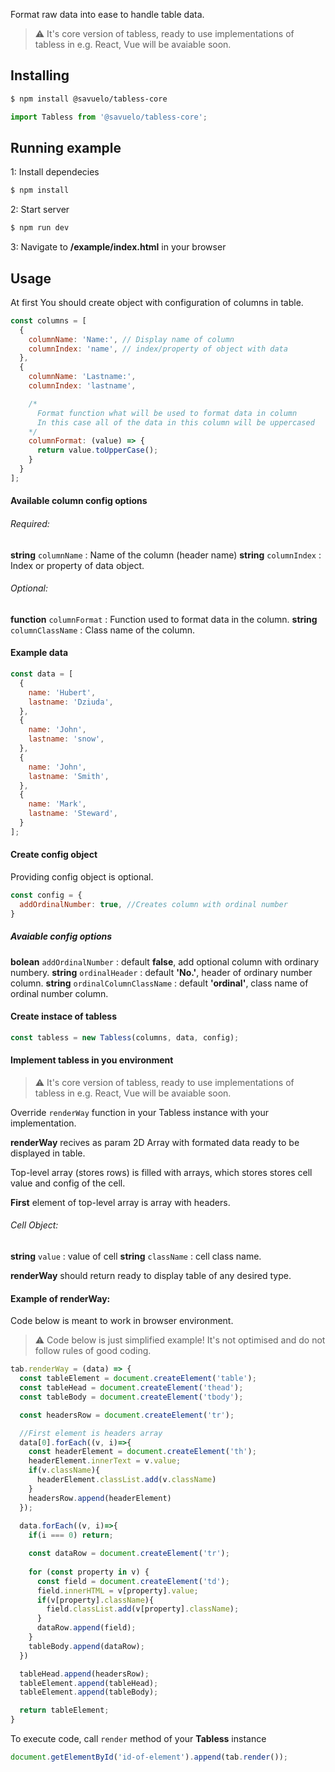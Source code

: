 Format raw data into ease to handle table data.

> :warning: It's core version of tabless, ready to use implementations of tabless in e.g. React, Vue will be avaiable soon.
## Installing 
```bash
$ npm install @savuelo/tabless-core
```

```javascript
import Tabless from '@savuelo/tabless-core';
```
## Running example

1: Install dependecies
```bash
$ npm install
```
2: Start server
```bash
$ npm run dev
```
3: Navigate to **/example/index.html** in your browser

## Usage

At first You should create object with configuration of columns in table.

```javascript
const columns = [ 
  {
    columnName: 'Name:', // Display name of column
    columnIndex: 'name', // index/property of object with data
  },
  {
    columnName: 'Lastname:',
    columnIndex: 'lastname',

    /*
      Format function what will be used to format data in column
      In this case all of the data in this column will be uppercased
    */
    columnFormat: (value) => {
      return value.toUpperCase();
    }
  }
];
```

#### Available column config options

###### Required:
**string** `columnName` : Name of the column (header name)
**string** `columnIndex` : Index or property of data object.

###### Optional:
**function** `columnFormat` : Function used to format data in the column.
**string** `columnClassName` : Class name of the column.

#### Example data
```javascript
const data = [
  {
    name: 'Hubert', 
    lastname: 'Dziuda', 
  },
  {
    name: 'John',
    lastname: 'snow',
  },
  {
    name: 'John', 
    lastname: 'Smith', 
  },
  {
    name: 'Mark',
    lastname: 'Steward', 
  }
];
```
#### Create config object
Providing config object is optional.

```javascript
const config = {
  addOrdinalNumber: true, //Creates column with ordinal number
}
```
##### Avaiable config options
**bolean** `addOrdinalNumber` : default **false**, add optional column with ordinary numbery.
**string** `ordinalHeader` : default **'No.'**, header of ordinary number column.
**string** `ordinalColumnClassName` : default **'ordinal'**, class name of ordinal number column.


#### Create instace of tabless
```javascript
const tabless = new Tabless(columns, data, config);
```
#### Implement tabless in you environment

> :warning: It's core version of tabless, ready to use implementations of tabless in e.g. React, Vue will be avaiable soon.

Override `renderWay` function in your Tabless instance with your implementation. 

**renderWay** recives as param 2D Array with formated data ready to be displayed in table. 

Top-level array (stores rows) is filled with arrays, which stores stores cell value and config of the cell. 

**First** element of top-level array is array with headers.

###### Cell Object: 
**string** `value` : value of cell
**string** `className` : cell class name.

**renderWay** should return ready to display table of any desired type.


#### Example of renderWay:
Code below is meant to work in browser environment.

> :warning: Code below is just simplified example! It's not optimised and do not follow rules of good coding.

```javascript
tab.renderWay = (data) => {
  const tableElement = document.createElement('table');
  const tableHead = document.createElement('thead');
  const tableBody = document.createElement('tbody');

  const headersRow = document.createElement('tr');

  //First element is headers array
  data[0].forEach((v, i)=>{
    const headerElement = document.createElement('th');
    headerElement.innerText = v.value;
    if(v.className){
      headerElement.classList.add(v.className)
    }
    headersRow.append(headerElement)
  });
  
  data.forEach((v, i)=>{
    if(i === 0) return;

    const dataRow = document.createElement('tr');
    
    for (const property in v) {
      const field = document.createElement('td');
      field.innerHTML = v[property].value;
      if(v[property].className){
        field.classList.add(v[property].className);
      }
      dataRow.append(field);
    }
    tableBody.append(dataRow);
  })

  tableHead.append(headersRow);
  tableElement.append(tableHead);
  tableElement.append(tableBody);

  return tableElement;
}
```

To execute code, call `render` method of your **Tabless** instance
```javascript
document.getElementById('id-of-element').append(tab.render());
```